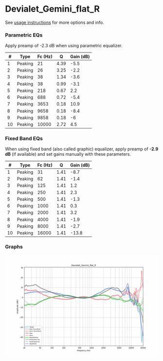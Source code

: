 # Devialet_Gemini_flat_R
See [usage instructions](https://github.com/jaakkopasanen/AutoEq#usage) for more options and info.

### Parametric EQs
Apply preamp of -2.3 dB when using parametric equalizer.

|   # | Type    |   Fc (Hz) |    Q |   Gain (dB) |
|-----|---------|-----------|------|-------------|
|   1 | Peaking |        21 | 4.39 |        -5.5 |
|   2 | Peaking |        26 | 3.25 |        -2.2 |
|   3 | Peaking |        38 | 1.34 |        -3.6 |
|   4 | Peaking |        38 | 0.99 |        -3.1 |
|   5 | Peaking |       218 | 0.67 |         2.2 |
|   6 | Peaking |       688 | 0.72 |        -5.4 |
|   7 | Peaking |      3653 | 0.18 |        10.9 |
|   8 | Peaking |      9658 | 0.18 |        -8.4 |
|   9 | Peaking |      9858 | 0.18 |        -6   |
|  10 | Peaking |     10000 | 2.72 |         4.5 |

### Fixed Band EQs
When using fixed band (also called graphic) equalizer, apply preamp of **-2.9 dB** (if available) and set gains manually with these parameters.

|   # | Type    |   Fc (Hz) |    Q |   Gain (dB) |
|-----|---------|-----------|------|-------------|
|   1 | Peaking |        31 | 1.41 |        -8.7 |
|   2 | Peaking |        62 | 1.41 |        -1.4 |
|   3 | Peaking |       125 | 1.41 |         1.2 |
|   4 | Peaking |       250 | 1.41 |         2.3 |
|   5 | Peaking |       500 | 1.41 |        -1.3 |
|   6 | Peaking |      1000 | 1.41 |         0.3 |
|   7 | Peaking |      2000 | 1.41 |         3.2 |
|   8 | Peaking |      4000 | 1.41 |        -1.9 |
|   9 | Peaking |      8000 | 1.41 |        -2.7 |
|  10 | Peaking |     16000 | 1.41 |       -13.8 |

### Graphs
![](./Devialet_Gemini_flat_R.png)
